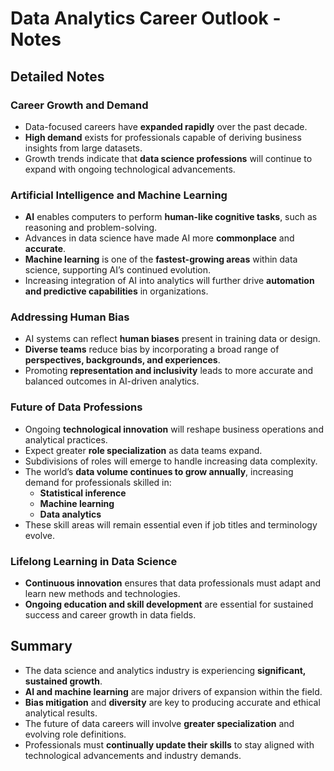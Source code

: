 # Data Analytics Career Outlook - Notes

## Detailed Notes

### Career Growth and Demand
- Data-focused careers have **expanded rapidly** over the past decade.  
- **High demand** exists for professionals capable of deriving business insights from large datasets.  
- Growth trends indicate that **data science professions** will continue to expand with ongoing technological advancements.  

### Artificial Intelligence and Machine Learning
- **AI** enables computers to perform **human-like cognitive tasks**, such as reasoning and problem-solving.  
- Advances in data science have made AI more **commonplace** and **accurate**.  
- **Machine learning** is one of the **fastest-growing areas** within data science, supporting AI’s continued evolution.  
- Increasing integration of AI into analytics will further drive **automation and predictive capabilities** in organizations.  

### Addressing Human Bias
- AI systems can reflect **human biases** present in training data or design.  
- **Diverse teams** reduce bias by incorporating a broad range of **perspectives, backgrounds, and experiences**.  
- Promoting **representation and inclusivity** leads to more accurate and balanced outcomes in AI-driven analytics.  

### Future of Data Professions
- Ongoing **technological innovation** will reshape business operations and analytical practices.  
- Expect greater **role specialization** as data teams expand.  
- Subdivisions of roles will emerge to handle increasing data complexity.  
- The world’s **data volume continues to grow annually**, increasing demand for professionals skilled in:
  - **Statistical inference**
  - **Machine learning**
  - **Data analytics**  
- These skill areas will remain essential even if job titles and terminology evolve.

### Lifelong Learning in Data Science
- **Continuous innovation** ensures that data professionals must adapt and learn new methods and technologies.  
- **Ongoing education and skill development** are essential for sustained success and career growth in data fields.

## Summary
- The data science and analytics industry is experiencing **significant, sustained growth**.  
- **AI and machine learning** are major drivers of expansion within the field.  
- **Bias mitigation** and **diversity** are key to producing accurate and ethical analytical results.  
- The future of data careers will involve **greater specialization** and evolving role definitions.  
- Professionals must **continually update their skills** to stay aligned with technological advancements and industry demands.
